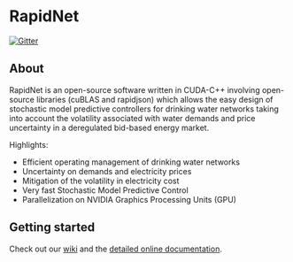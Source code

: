 RapidNet
===

[![Gitter](https://img.shields.io/gitter/room/nwjs/nw.js.svg)](https://gitter.im/GPUEngineering/Lobby)

About
-------------

RapidNet is an open-source software written in CUDA-C++ involving open-source libraries (cuBLAS and rapidjson) which allows the easy design of stochastic model predictive controllers for drinking water networks taking into account the volatility associated with water demands and price uncertainty in a deregulated bid-based energy market.

Highlights:
 
  * Efficient operating management of drinking water networks
  * Uncertainty on demands and electricity prices
  * Mitigation of the volatility in electricity cost
  * Very fast Stochastic Model Predictive Control
  * Parallelization on NVIDIA Graphics Processing Units (GPU)
  
  
Getting started  
-------------

Check out our [wiki](https://github.com/GPUEngineering/RapidNet/wiki) and the [detailed online documentation](https://gpuengineering.github.io/RapidNet/annotated.html).

